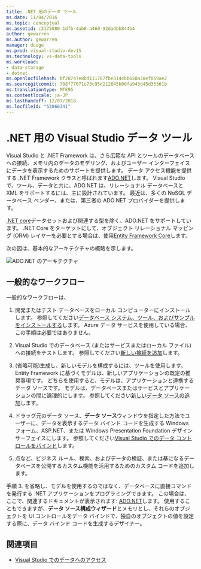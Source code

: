 ```yaml
---
title: .NET 用のデータ ツール
ms.date: 11/04/2016
ms.topic: conceptual
ms.assetid: c3175080-1dfb-4ab8-a460-92dadbb844b4
author: gewarren
ms.author: gewarren
manager: douge
ms.prod: visual-studio-dev15
ms.technology: vs-data-tools
ms.workload:
- data-storage
- dotnet
ms.openlocfilehash: bf28747e8bd111767fbe314cbb658a38ef059ae2
ms.sourcegitcommit: 708f77071c73c95d212645b00fa943d45d35361b
ms.translationtype: MTE95
ms.contentlocale: ja-JP
ms.lasthandoff: 12/07/2018
ms.locfileid: "53066341"
---
```

# <a name="visual-studio-data-tools-for-net"></a>.NET 用の Visual Studio データ ツール

Visual Studio と .NET Framework は、さら広範な API とツールのデータベースへの接続、メモリ内のデータのモデリング、およびユーザー インターフェイスにデータを表示するためのサポートを提供します。 データ アクセス機能を提供する .NET Framework クラスと呼ばれます[ADO.NET](/dotnet/framework/data/adonet/index)します。 Visual Studio で、ツール、データと共に、ADO.NET は、リレーショナル データベースと XML をサポートするには、主に設計されています。 最近は、多くの NoSQL データベース ベンダー、または、第三者の ADO.NET プロバイダーを提供します。

[.NET core](/dotnet/core/)データセットおよび関連する型を除く、ADO.NET をサポートしています。 .NET Core をターゲットにして、オブジェクト リレーショナル マッピング (ORM) レイヤーを必要とする場合は、使用[Entity Framework Core](/ef/core/)します。

次の図は、基本的なアーキテクチャの概略を示します。

![ADO.NET のアーキテクチャ](../data-tools/media/raddata-ado-net-architecture-diagram.png)

## <a name="typical-workflow"></a>一般的なワークフロー

一般的なワークフローは、

1. 開発またはテスト データベースをローカル コンピューターにインストールします。 参照してください[データベース システム、ツール、およびサンプルをインストールする](../data-tools/installing-database-systems-tools-and-samples.md)します。 Azure データ サービスを使用している場合、この手順は必要ではありません。

2. Visual Studio でのデータベース (またはサービスまたはローカル ファイル) への接続をテストします。 参照してください[新しい接続を追加](../data-tools/add-new-connections.md)します。

3. (省略可能)生成し、新しいモデルを構成するには、ツールを使用します。 Entity Framework に基づくモデルは、新しいアプリケーションの既定の推奨事項です。 どちらを使用すると、モデルは、アプリケーションと連携するデータ ソースです。 モデルは、データベースまたはサービスとアプリケーションの間に論理的にします。 参照してください[新しいデータ ソースの追加](../data-tools/add-new-data-sources.md)します。

4. ドラッグ元のデータ ソース、**データ ソース**ウィンドウを指定した方法でユーザーに、データを表示するデータ バインド コードを生成する Windows フォーム、ASP.NET、または Windows Presentation Foundation デザイン サーフェイスにします。 参照してください[Visual Studio でのデータ コントロールをバインド](../data-tools/bind-controls-to-data-in-visual-studio.md)します。

5. 点など、ビジネス ルール、検索、およびデータの検証、または基になるデータベースを公開するカスタム機能を活用するためのカスタム コードを追加します。

手順 3. を省略し、モデルを使用するのではなく、データベースに直接コマンドを発行する .NET アプリケーションをプログラミングできます。 この場合は、ここで、関連するドキュメントが表示されます: [ADO.NET](/dotnet/framework/data/adonet/index)します。 使用することもできますが、**データ ソース構成ウィザード**とメモリとし、それらのオブジェクトを UI コントロールをデータ バインドで、独自のオブジェクトの値を設定する際に、データ バインド コードを生成するデザイナー。

## <a name="see-also"></a>関連項目

- [Visual Studio でのデータへのアクセス](../data-tools/accessing-data-in-visual-studio.md)
